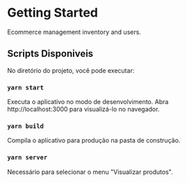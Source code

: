 # Getting Started

Ecommerce management inventory and users.

## Scripts Disponiveis

No diretório do projeto, você pode executar:

### `yarn start`

Executa o aplicativo no modo de desenvolvimento.
Abra http://localhost:3000 para visualizá-lo no navegador.

### `yarn build`

Compila o aplicativo para produção na pasta de construção.

### `yarn server`

Necessário para selecionar o menu "Visualizar produtos".

